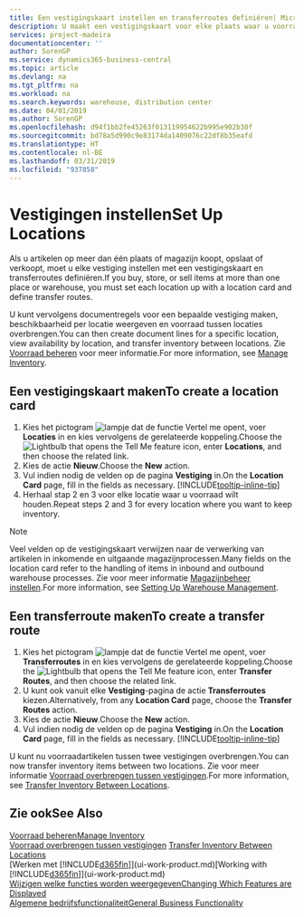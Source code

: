 ```yaml
---
title: Een vestigingskaart instellen en transferroutes definiëren| Microsoft Docs
description: U maakt een vestigingskaart voor elke plaats waar u voorraadartikelen opslaat, bijvoorbeeld een magazijn of een distributiecentrum, en u stelt routes in om artikelen tussen vestigingen over te brengen.
services: project-madeira
documentationcenter: ''
author: SorenGP
ms.service: dynamics365-business-central
ms.topic: article
ms.devlang: na
ms.tgt_pltfrm: na
ms.workload: na
ms.search.keywords: warehouse, distribution center
ms.date: 04/01/2019
ms.author: SorenGP
ms.openlocfilehash: d94f1bb2fe45263f013119954622b995e902b30f
ms.sourcegitcommit: bd78a5d990c9e83174da1409076c22df8b35eafd
ms.translationtype: HT
ms.contentlocale: nl-BE
ms.lasthandoff: 03/31/2019
ms.locfileid: "937858"
---
```

# <a name="set-up-locations"></a><span data-ttu-id="a1c64-103">Vestigingen instellen</span><span class="sxs-lookup"><span data-stu-id="a1c64-103">Set Up Locations</span></span>
<span data-ttu-id="a1c64-104">Als u artikelen op meer dan één plaats of magazijn koopt, opslaat of verkoopt, moet u elke vestiging instellen met een vestigingskaart en transferroutes definiëren.</span><span class="sxs-lookup"><span data-stu-id="a1c64-104">If you buy, store, or sell items at more than one place or warehouse, you must set each location up with a location card and define transfer routes.</span></span>

<span data-ttu-id="a1c64-105">U kunt vervolgens documentregels voor een bepaalde vestiging maken, beschikbaarheid per locatie weergeven en voorraad tussen locaties overbrengen.</span><span class="sxs-lookup"><span data-stu-id="a1c64-105">You can then create document lines for a specific location, view availability by location, and transfer inventory between locations.</span></span> <span data-ttu-id="a1c64-106">Zie [Voorraad beheren](inventory-manage-inventory.md) voor meer informatie.</span><span class="sxs-lookup"><span data-stu-id="a1c64-106">For more information, see [Manage Inventory](inventory-manage-inventory.md).</span></span>

## <a name="to-create-a-location-card"></a><span data-ttu-id="a1c64-107">Een vestigingskaart maken</span><span class="sxs-lookup"><span data-stu-id="a1c64-107">To create a location card</span></span>
1. <span data-ttu-id="a1c64-108">Kies het pictogram ![lampje dat de functie Vertel me opent](media/ui-search/search_small.png "Vertel me wat u wilt doen"), voer **Locaties** in en kies vervolgens de gerelateerde koppeling.</span><span class="sxs-lookup"><span data-stu-id="a1c64-108">Choose the ![Lightbulb that opens the Tell Me feature](media/ui-search/search_small.png "Tell me what you want to do") icon, enter **Locations**, and then choose the related link.</span></span>
2. <span data-ttu-id="a1c64-109">Kies de actie **Nieuw**.</span><span class="sxs-lookup"><span data-stu-id="a1c64-109">Choose the **New** action.</span></span>
3. <span data-ttu-id="a1c64-110">Vul indien nodig de velden op de pagina **Vestiging** in.</span><span class="sxs-lookup"><span data-stu-id="a1c64-110">On the **Location Card** page, fill in the fields as necessary.</span></span> [!INCLUDE[tooltip-inline-tip](includes/tooltip-inline-tip_md.md)]
4. <span data-ttu-id="a1c64-111">Herhaal stap 2 en 3 voor elke locatie waar u voorraad wilt houden.</span><span class="sxs-lookup"><span data-stu-id="a1c64-111">Repeat steps 2 and 3 for every location where you want to keep inventory.</span></span>

> [!NOTE]  
> <span data-ttu-id="a1c64-112">Veel velden op de vestigingskaart verwijzen naar de verwerking van artikelen in inkomende en uitgaande magazijnprocessen.</span><span class="sxs-lookup"><span data-stu-id="a1c64-112">Many fields on the location card refer to the handling of items in inbound and outbound warehouse processes.</span></span> <span data-ttu-id="a1c64-113">Zie voor meer informatie [Magazijnbeheer instellen](warehouse-setup-warehouse.md).</span><span class="sxs-lookup"><span data-stu-id="a1c64-113">For more information, see [Setting Up Warehouse Management](warehouse-setup-warehouse.md).</span></span>

## <a name="to-create-a-transfer-route"></a><span data-ttu-id="a1c64-114">Een transferroute maken</span><span class="sxs-lookup"><span data-stu-id="a1c64-114">To create a transfer route</span></span>
1. <span data-ttu-id="a1c64-115">Kies het pictogram ![lampje dat de functie Vertel me opent](media/ui-search/search_small.png "Vertel me wat u wilt doen"), voer **Transferroutes** in en kies vervolgens de gerelateerde koppeling.</span><span class="sxs-lookup"><span data-stu-id="a1c64-115">Choose the ![Lightbulb that opens the Tell Me feature](media/ui-search/search_small.png "Tell me what you want to do") icon, enter **Transfer Routes**, and then choose the related link.</span></span>
2. <span data-ttu-id="a1c64-116">U kunt ook vanuit elke **Vestiging**-pagina de actie **Transferroutes** kiezen.</span><span class="sxs-lookup"><span data-stu-id="a1c64-116">Alternatively, from any **Location Card** page, choose the **Transfer Routes** action.</span></span>
3. <span data-ttu-id="a1c64-117">Kies de actie **Nieuw**.</span><span class="sxs-lookup"><span data-stu-id="a1c64-117">Choose the **New** action.</span></span>
4. <span data-ttu-id="a1c64-118">Vul indien nodig de velden op de pagina **Vestiging** in.</span><span class="sxs-lookup"><span data-stu-id="a1c64-118">On the **Location Card** page, fill in the fields as necessary.</span></span> [!INCLUDE[tooltip-inline-tip](includes/tooltip-inline-tip_md.md)]

<span data-ttu-id="a1c64-119">U kunt nu voorraadartikelen tussen twee vestigingen overbrengen.</span><span class="sxs-lookup"><span data-stu-id="a1c64-119">You can now transfer inventory items between two locations.</span></span> <span data-ttu-id="a1c64-120">Zie voor meer informatie [Voorraad overbrengen tussen vestigingen](inventory-how-transfer-between-locations.md).</span><span class="sxs-lookup"><span data-stu-id="a1c64-120">For more information, see [Transfer Inventory Between Locations](inventory-how-transfer-between-locations.md).</span></span>    

## <a name="see-also"></a><span data-ttu-id="a1c64-121">Zie ook</span><span class="sxs-lookup"><span data-stu-id="a1c64-121">See Also</span></span>
[<span data-ttu-id="a1c64-122">Voorraad beheren</span><span class="sxs-lookup"><span data-stu-id="a1c64-122">Manage Inventory</span></span>](inventory-manage-inventory.md)  
<span data-ttu-id="a1c64-123">[Voorraad overbrengen tussen vestigingen](inventory-how-transfer-between-locations.md)  </span><span class="sxs-lookup"><span data-stu-id="a1c64-123">[Transfer Inventory Between Locations](inventory-how-transfer-between-locations.md)  </span></span>  
<span data-ttu-id="a1c64-124">[Werken met [!INCLUDE[d365fin](includes/d365fin_md.md)]](ui-work-product.md)</span><span class="sxs-lookup"><span data-stu-id="a1c64-124">[Working with [!INCLUDE[d365fin](includes/d365fin_md.md)]](ui-work-product.md)</span></span>  
[<span data-ttu-id="a1c64-125">Wijzigen welke functies worden weergegeven</span><span class="sxs-lookup"><span data-stu-id="a1c64-125">Changing Which Features are Displayed</span></span>](ui-experiences.md)  
[<span data-ttu-id="a1c64-126">Algemene bedrijfsfunctionaliteit</span><span class="sxs-lookup"><span data-stu-id="a1c64-126">General Business Functionality</span></span>](ui-across-business-areas.md)
